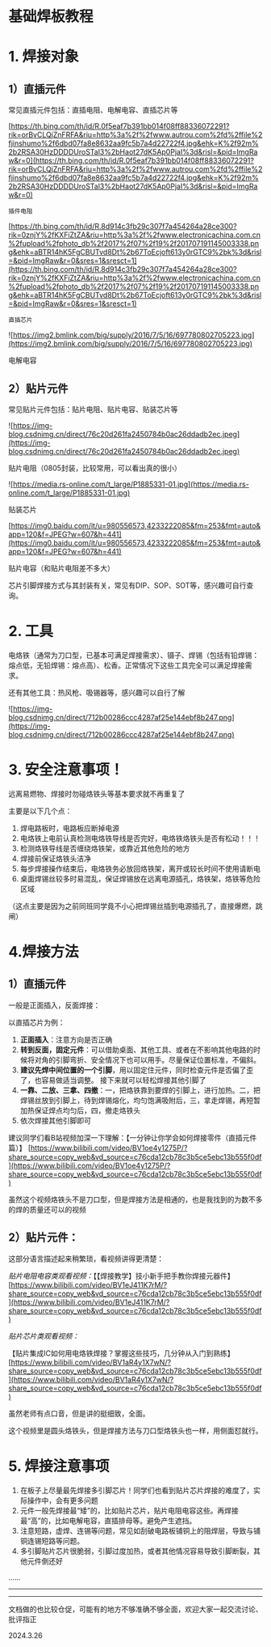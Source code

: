 # 基础焊板教程

# 1. 焊接对象

## 1）直插元件

常见直插元件包括：直插电阻、电解电容、直插芯片等

[https://th.bing.com/th/id/R.0f5eaf7b391bb014f08ff88336072291?rik=orBvCLQjZnFRFA&riu=http%3a%2f%2fwww.autrou.com%2fd%2ffile%2fjinshumo%2f6dbd07fa8e8632aa9fc5b7a4d22722f4.jpg&ehk=K%2f92m%2b2RSA30HzDDDDUroSTal3%2bHaot27dK5Ap0PjaI%3d&risl=&pid=ImgRaw&r=0](https://th.bing.com/th/id/R.0f5eaf7b391bb014f08ff88336072291?rik=orBvCLQjZnFRFA&riu=http%3a%2f%2fwww.autrou.com%2fd%2ffile%2fjinshumo%2f6dbd07fa8e8632aa9fc5b7a4d22722f4.jpg&ehk=K%2f92m%2b2RSA30HzDDDDUroSTal3%2bHaot27dK5Ap0PjaI%3d&risl=&pid=ImgRaw&r=0)

    插件电阻

[https://th.bing.com/th/id/R.8d914c3fb29c307f7a454264a28ce300?rik=0znjY%2fKXFiZtZA&riu=http%3a%2f%2fwww.electronicachina.com.cn%2fupload%2fphoto_db%2f2017%2f07%2f19%2f201707191145003338.png&ehk=aBTR14hK5FgCBUTvd8Dt%2b67ToEcjoft613y0rGTC9%2bk%3d&risl=&pid=ImgRaw&r=0&sres=1&sresct=1](https://th.bing.com/th/id/R.8d914c3fb29c307f7a454264a28ce300?rik=0znjY%2fKXFiZtZA&riu=http%3a%2f%2fwww.electronicachina.com.cn%2fupload%2fphoto_db%2f2017%2f07%2f19%2f201707191145003338.png&ehk=aBTR14hK5FgCBUTvd8Dt%2b67ToEcjoft613y0rGTC9%2bk%3d&risl=&pid=ImgRaw&r=0&sres=1&sresct=1)

    直插芯片

![https://img2.bmlink.com/big/supply/2016/7/5/16/697780802705223.jpg](https://img2.bmlink.com/big/supply/2016/7/5/16/697780802705223.jpg)

 电解电容

## 2）贴片元件

常见贴片元件包括：贴片电阻、贴片电容、贴装芯片等

![https://img-blog.csdnimg.cn/direct/76c20d261fa2450784b0ac26ddadb2ec.jpeg](https://img-blog.csdnimg.cn/direct/76c20d261fa2450784b0ac26ddadb2ec.jpeg)

贴片电阻（0805封装，比较常用，可以看出真的很小）

![https://media.rs-online.com/t_large/P1885331-01.jpg](https://media.rs-online.com/t_large/P1885331-01.jpg)

贴装芯片

[https://img0.baidu.com/it/u=980556573,4233222085&fm=253&fmt=auto&app=120&f=JPEG?w=607&h=441](https://img0.baidu.com/it/u=980556573,4233222085&fm=253&fmt=auto&app=120&f=JPEG?w=607&h=441)

贴片电容（和贴片电阻差不多大）

芯片引脚焊接方式与其封装有关，常见有DIP、SOP、SOT等，感兴趣可自行查询。

# 2. 工具

电烙铁（通常为刀口型，已基本可满足焊接需求）、镊子、焊锡（包括有铅焊锡：熔点低，无铅焊锡：熔点高）、松香。正常情况下这些工具完全可以满足焊接需求。

还有其他工具：热风枪、吸锡器等，感兴趣可以自行了解

![https://img-blog.csdnimg.cn/direct/712b00286ccc4287af25e144ebf8b247.png](https://img-blog.csdnimg.cn/direct/712b00286ccc4287af25e144ebf8b247.png)

# 3. 安全注意事项！

远离易燃物、焊接时勿碰烙铁头等基本要求就不再重复了

主要是以下几个点：

1. 焊电路板时，电路板应断掉电源
2. 电烙铁上电前认真检测电烙铁导线是否完好，电烙铁烙铁头是否有松动！！！
3. 检测烙铁导线是否缠绕烙铁架，或靠近其他危险的地方
4. 焊接前保证烙铁头洁净
5. 每步焊接操作结束后，电烙铁务必放回烙铁架，离开或较长时间不使用请断电
6. 桌面焊锡丝较多时易混乱，保证焊锡放在远离电源插孔，烙铁架，烙铁等危险区域

（这点主要是因为之前同班同学竟不小心把焊锡丝插到电源插孔了，直接爆燃，跳闸）

# 4.焊接方法

## 1）直插元件

一般是正面插入，反面焊接：

以直插芯片为例：

1. **正面插入**：注意方向是否正确
2. **转到反面，固定元件**：可以借助桌面、其他工具、或者在不影响其他电路的时候将对角的引脚弯折、安全情况下也可以用手。尽量保证位置标准，不偏斜。
3. **建议先焊中间位置的一个引脚**，用以固定住元件，同时检查元件是否偏了歪了，也容易做适当调整。    接下来就可以轻松焊接其他引脚了
4. **一靠、二放、三拿、四撤**：一，把烙铁靠到要焊的引脚上，进行加热。二，把焊锡丝放到引脚上，待到焊锡熔化，均匀饱满吸附后，三，拿走焊锡，再短暂加热保证焊点均匀后，四，撤走烙铁头
5. 依次焊接其他引脚即可

建议同学们看B站视频加深一下理解：【一分钟让你学会如何焊接零件（直插元件篇）】 [https://www.bilibili.com/video/BV1oe4y1275P/?share_source=copy_web&vd_source=c76cda12cb78c3b5ce5ebc13b555f0df](https://www.bilibili.com/video/BV1oe4y1275P/?share_source=copy_web&vd_source=c76cda12cb78c3b5ce5ebc13b555f0df)

虽然这个视频烙铁头不是刀口型，但是焊接方法是相通的，也是我找到的为数不多的焊的质量还可以的视频

## 2）贴片元件：

这部分语言描述起来稍繁琐，看视频讲得更清楚：

*贴片电阻电容类观看视频：*【【焊接教学】技小新手把手教你焊接元器件】 [https://www.bilibili.com/video/BV1eJ411K7rM/?share_source=copy_web&vd_source=c76cda12cb78c3b5ce5ebc13b555f0df](https://www.bilibili.com/video/BV1eJ411K7rM/?share_source=copy_web&vd_source=c76cda12cb78c3b5ce5ebc13b555f0df)

*贴片芯片类观看视频：*

【贴片集成IC如何用电烙铁焊接？掌握这些技巧，几分钟从入门到熟练】 [https://www.bilibili.com/video/BV1aR4y1X7wN/?share_source=copy_web&vd_source=c76cda12cb78c3b5ce5ebc13b555f0df](https://www.bilibili.com/video/BV1aR4y1X7wN/?share_source=copy_web&vd_source=c76cda12cb78c3b5ce5ebc13b555f0df)

虽然老师有点口音，但是讲的挺细致，全面。

这个视频里是圆头烙铁头，但是焊接方法与刀口型烙铁头也一样，用侧面怼就行。

# 5. 焊接注意事项

1. 在板子上尽量最先焊接多引脚芯片！同学们也看到贴片芯片焊接的难度了，实际操作中，会有更多问题
2. 元件一般先焊接最“矮”的，比如贴片芯片，贴片电阻电容这些。再焊接最“高”的，比如电解电容，直插排母等。避免产生遮挡。
3. 注意短路，虚焊、连锡等问题，常见如刮破电路板铺铜上的阻焊层，导致与铺铜连锡短路等问题。
4. 多引脚贴片芯片很脆弱，引脚过度加热，或者其他情况容易导致引脚断裂，其他元件倒还好

……

---

---

文档做的也比较仓促，可能有的地方不够准确不够全面，欢迎大家一起交流讨论、批评指正 

2024.3.26